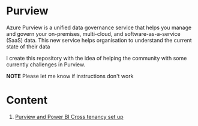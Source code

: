 # Purview

Azure Purview is a unified data governance service that helps you manage and govern your on-premises, multi-cloud, and software-as-a-service (SaaS) data. This new service helps organisation to understand the current state of their data

I create this repository with the idea of helping the community with some currently challenges in Purview. 

**NOTE** Please let me know if instructions don't work 

# Content

1. [Purview and Power BI Cross tenancy set up](./purview-powerbicrosstenancy.md)
